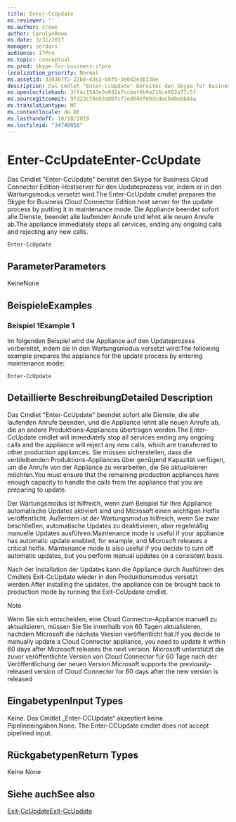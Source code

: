 ```yaml
---
title: Enter-CcUpdate
ms.reviewer: ''
ms.author: crowe
author: CarolynRowe
ms.date: 3/31/2017
manager: serdars
audience: ITPro
ms.topic: conceptual
ms.prod: skype-for-business-itpro
localization_priority: Normal
ms.assetid: 330367f2-22b0-43e3-b8fb-3e0d2e3b330e
description: Das Cmdlet "Enter-CcUpdate" bereitet den Skype for Business Cloud Connector Edition-Hostserver für den Updateprozess vor, indem er in den Wartungsmodus versetzt wird. Die Appliance beendet sofort alle Dienste, beendet alle laufenden Anrufe und lehnt alle neuen Anrufe ab.
ms.openlocfilehash: 3ff4c1543e3e882a7ccbaf0b9a216ce902a77c5f
ms.sourcegitcommit: 9fd23cf0e03dd8fcf7ed04ef09dcdac048ebb44a
ms.translationtype: MT
ms.contentlocale: de-DE
ms.lasthandoff: 10/18/2019
ms.locfileid: "34740058"
---
```

# <a name="enter-ccupdate"></a><span data-ttu-id="1bfc7-104">Enter-CcUpdate</span><span class="sxs-lookup"><span data-stu-id="1bfc7-104">Enter-CcUpdate</span></span>

<span data-ttu-id="1bfc7-105">Das Cmdlet "Enter-CcUpdate" bereitet den Skype for Business Cloud Connector Edition-Hostserver für den Updateprozess vor, indem er in den Wartungsmodus versetzt wird.</span><span class="sxs-lookup"><span data-stu-id="1bfc7-105">The Enter-CcUpdate cmdlet prepares the Skype for Business Cloud Connector Edition host server for the update process by putting it in maintenance mode.</span></span> <span data-ttu-id="1bfc7-106">Die Appliance beendet sofort alle Dienste, beendet alle laufenden Anrufe und lehnt alle neuen Anrufe ab.</span><span class="sxs-lookup"><span data-stu-id="1bfc7-106">The appliance immediately stops all services, ending any ongoing calls and rejecting any new calls.</span></span>
  
```
Enter-CcUpdate
```

## <a name="parameters"></a><span data-ttu-id="1bfc7-107">Parameter</span><span class="sxs-lookup"><span data-stu-id="1bfc7-107">Parameters</span></span>

<span data-ttu-id="1bfc7-108">Keine</span><span class="sxs-lookup"><span data-stu-id="1bfc7-108">None</span></span>
  
## <a name="examples"></a><span data-ttu-id="1bfc7-109">Beispiele</span><span class="sxs-lookup"><span data-stu-id="1bfc7-109">Examples</span></span>
<span data-ttu-id="1bfc7-110"><a name="Examples"> </a></span><span class="sxs-lookup"><span data-stu-id="1bfc7-110"></span></span>

### <a name="example-1"></a><span data-ttu-id="1bfc7-111">Beispiel 1</span><span class="sxs-lookup"><span data-stu-id="1bfc7-111">Example 1</span></span>

<span data-ttu-id="1bfc7-112">Im folgenden Beispiel wird die Appliance auf den Updateprozess vorbereitet, indem sie in den Wartungsmodus versetzt wird:</span><span class="sxs-lookup"><span data-stu-id="1bfc7-112">The following example prepares the appliance for the update process by entering maintenance mode:</span></span>
  
```
Enter-CcUpdate 
```

## <a name="detailed-description"></a><span data-ttu-id="1bfc7-113">Detaillierte Beschreibung</span><span class="sxs-lookup"><span data-stu-id="1bfc7-113">Detailed Description</span></span>
<span data-ttu-id="1bfc7-114"><a name="DetailedDescription"> </a></span><span class="sxs-lookup"><span data-stu-id="1bfc7-114"></span></span>

<span data-ttu-id="1bfc7-115">Das Cmdlet "Enter-CcUpdate" beendet sofort alle Dienste, die alle laufenden Anrufe beenden, und die Appliance lehnt alle neuen Anrufe ab, die an andere Produktions-Appliances übertragen werden.</span><span class="sxs-lookup"><span data-stu-id="1bfc7-115">The Enter-CcUpdate cmdlet will immediately stop all services ending any ongoing calls and the appliance will reject any new calls, which are transferred to other production appliances.</span></span> <span data-ttu-id="1bfc7-116">Sie müssen sicherstellen, dass die verbleibenden Produktions-Appliances über genügend Kapazität verfügen, um die Anrufe von der Appliance zu verarbeiten, die Sie aktualisieren möchten.</span><span class="sxs-lookup"><span data-stu-id="1bfc7-116">You must ensure that the remaining production appliances have enough capacity to handle the calls from the appliance that you are preparing to update.</span></span>
  
<span data-ttu-id="1bfc7-p104">Der Wartungsmodus ist hilfreich, wenn zum Beispiel für Ihre Appliance automatische Updates aktiviert sind und Microsoft einen wichtigen Hotfix veröffentlicht. Außerdem ist der Wartungsmodus hilfreich, wenn Sie zwar beschließen, automatische Updates zu deaktivieren, aber regelmäßig manuelle Updates ausführen.</span><span class="sxs-lookup"><span data-stu-id="1bfc7-p104">Maintenance mode is useful if your appliance has automatic update enabled, for example, and Microsoft releases a critical hotfix. Maintenance mode is also useful if you decide to turn off automatic updates, but you perform manual updates on a consistent basis.</span></span>
  
<span data-ttu-id="1bfc7-119">Nach der Installation der Updates kann die Appliance durch Ausführen des Cmdlets Exit-CcUpdate wieder in den Produktionsmodus versetzt werden.</span><span class="sxs-lookup"><span data-stu-id="1bfc7-119">After installing the updates, the appliance can be brought back to production mode by running the Exit-CcUpdate cmdlet.</span></span>
  
> [!NOTE]
> <span data-ttu-id="1bfc7-120">Wenn Sie sich entscheiden, eine Cloud Connector-Appliance manuell zu aktualisieren, müssen Sie Sie innerhalb von 60 Tagen aktualisieren, nachdem Microsoft die nächste Version veröffentlicht hat.</span><span class="sxs-lookup"><span data-stu-id="1bfc7-120">If you decide to manually update a Cloud Connector appliance, you need to update it within 60 days after Microsoft releases the next version.</span></span> <span data-ttu-id="1bfc7-121">Microsoft unterstützt die zuvor veröffentlichte Version von Cloud Connector für 60 Tage nach der Veröffentlichung der neuen Version.</span><span class="sxs-lookup"><span data-stu-id="1bfc7-121">Microsoft supports the previously-released version of Cloud Connector for 60 days after the new version is released</span></span> 
  
## <a name="input-types"></a><span data-ttu-id="1bfc7-122">Eingabetypen</span><span class="sxs-lookup"><span data-stu-id="1bfc7-122">Input Types</span></span>
<span data-ttu-id="1bfc7-123"><a name="InputTypes"> </a></span><span class="sxs-lookup"><span data-stu-id="1bfc7-123"></span></span>

<span data-ttu-id="1bfc7-p106">Keine. Das Cmdlet „Enter-CCUpdate“ akzeptiert keine Pipelineeingaben.</span><span class="sxs-lookup"><span data-stu-id="1bfc7-p106">None. The Enter-CCUpdate cmdlet does not accept pipelined input.</span></span>
  
## <a name="return-types"></a><span data-ttu-id="1bfc7-126">Rückgabetypen</span><span class="sxs-lookup"><span data-stu-id="1bfc7-126">Return Types</span></span>
<span data-ttu-id="1bfc7-127"><a name="ReturnTypes"> </a></span><span class="sxs-lookup"><span data-stu-id="1bfc7-127"></span></span>

<span data-ttu-id="1bfc7-128">Keine </span><span class="sxs-lookup"><span data-stu-id="1bfc7-128">None</span></span> 
  
## <a name="see-also"></a><span data-ttu-id="1bfc7-129">Siehe auch</span><span class="sxs-lookup"><span data-stu-id="1bfc7-129">See also</span></span>
<span data-ttu-id="1bfc7-130"><a name="ReturnTypes"> </a></span><span class="sxs-lookup"><span data-stu-id="1bfc7-130"></span></span>

[<span data-ttu-id="1bfc7-131">Exit-CcUpdate</span><span class="sxs-lookup"><span data-stu-id="1bfc7-131">Exit-CcUpdate</span></span>](exit-ccupdate.md)
  

